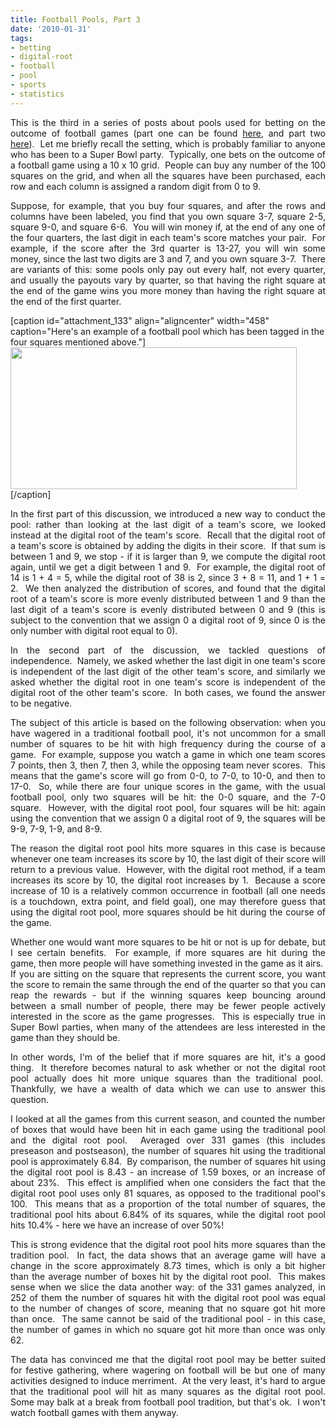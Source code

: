 ```yaml
---
title: Football Pools, Part 3
date: '2010-01-31'
tags:
- betting
- digital-root
- football
- pool
- sports
- statistics
---
```


<div style="text-align: justify;">

This is the third in a series of posts about pools used for betting on the outcome of football games (part one can be found <a href="http://www.mathgoespop.com/2009/02/a-variant-of-the-traditional-football-pool.html">here</a>, and part two <a href="http://www.mathgoespop.com/2009/10/more-on-football-pools.html">here</a>).  Let me briefly recall the setting, which is probably familiar to anyone who has been to a Super Bowl party.  Typically, one bets on the outcome of a football game using a 10 x 10 grid.  People can buy any number of the 100 squares on the grid, and when all the squares have been purchased, each row and each column is assigned a random digit from 0 to 9.

Suppose, for example, that you buy four squares, and after the rows and columns have been labeled, you find that you own square 3-7, square 2-5, square 9-0, and square 6-6.  You will win money if, at the end of any one of the four quarters, the last digit in each team's score matches your pair.  For example, if the score after the 3rd quarter is 13-27, you will win some money, since the last two digits are 3 and 7, and you own square 3-7.  There are variants of this: some pools only pay out every half, not every quarter, and usually the payouts vary by quarter, so that having the right square at the end of the game wins you more money than having the right square at the end of the first quarter.

</div>

[caption id="attachment_133" align="aligncenter" width="458" caption="Here&#39;s an example of a football pool which has been tagged in the four squares mentioned above."]<a href="http://www.mathgoespop.com/wp-content/uploads/2010/01/fpool3.jpg"><img class="size-full wp-image-133" title="fpool3" src="http://www.mathgoespop.com/wp-content/uploads/2010/01/fpool3.jpg" alt="" width="458" height="227" /></a>[/caption]

<div style="text-align: justify;">

In the first part of this discussion, we introduced a new way to conduct the pool: rather than looking at the last digit of a team's score, we looked instead at the digital root of the team's score.  Recall that the digital root of a team's score is obtained by adding the digits in their score.  If that sum is between 1 and 9, we stop - if it is larger than 9, we compute the digital root again, until we get a digit between 1 and 9.  For example, the digital root of 14 is 1 + 4 = 5, while the digital root of 38 is 2, since 3 + 8 = 11, and 1 + 1 = 2.  We then analyzed the distribution of scores, and found that the digital root of a team's score is more evenly distributed between 1 and 9 than the last digit of a team's score is evenly distributed between 0 and 9 (this is subject to the convention that we assign 0 a digital root of 9, since 0 is the only number with digital root equal to 0).

In the second part of the discussion, we tackled questions of independence.  Namely, we asked whether the last digit in one team's score is independent of the last digit of the other team's score, and similarly we asked whether the digital root in one team's score is independent of the digital root of the other team's score.  In both cases, we found the answer to be negative.

The subject of this article is based on the following observation: when you have wagered in a traditional football pool, it's not uncommon for a small number of squares to be hit with high frequency during the course of a game.  For example, suppose you watch a game in which one team scores 7 points, then 3, then 7, then 3, while the opposing team never scores.  This means that the game's score will go from 0-0, to 7-0, to 10-0, and then to 17-0.  So, while there are four unique scores in the game, with the usual football pool, only two squares will be hit: the 0-0 square, and the 7-0 square.  However, with the digital root pool, four squares will be hit: again using the convention that we assign 0 a digital root of 9, the squares will be 9-9, 7-9, 1-9, and 8-9.

The reason the digital root pool hits more squares in this case is because whenever one team increases its score by 10, the last digit of their score will return to a previous value.  However, with the digital root method, if a team increases its score by 10, the digital root increases by 1.  Because a score increase of 10 is a relatively common occurrence in football (all one needs is a touchdown, extra point, and field goal), one may therefore guess that using the digital root pool, more squares should be hit during the course of the game.

Whether one would want more squares to be hit or not is up for debate, but I see certain benefits.  For example, if more squares are hit during the game, then more people will have something invested in the game as it airs.  If you are sitting on the square that represents the current score, you want the score to remain the same through the end of the quarter so that you can reap the rewards - but if the winning squares keep bouncing around between a small number of people, there may be fewer people actively interested in the score as the game progresses.  This is especially true in Super Bowl parties, when many of the attendees are less interested in the game than they should be.

In other words, I'm of the belief that if more squares are hit, it's a good thing.  It therefore becomes natural to ask whether or not the digital root pool actually does hit more unique squares than the traditional pool.  Thankfully, we have a wealth of data which we can use to answer this question.

I looked at all the games from this current season, and counted the number of boxes that would have been hit in each game using the traditional pool and the digital root pool.  Averaged over 331 games (this includes preseason and postseason), the number of squares hit using the traditional pool is approximately 6.84.  By comparison, the number of squares hit using the digital root pool is 8.43 - an increase of 1.59 boxes, or an increase of about 23%.  This effect is amplified when one considers the fact that the digital root pool uses only 81 squares, as opposed to the traditional pool's 100.  This means that as a proportion of the total number of squares, the traditional pool hits about 6.84% of its squares, while the digital root pool hits 10.4% - here we have an increase of over 50%!

This is strong evidence that the digital root pool hits more squares than the tradition pool.  In fact, the data shows that an average game will have a change in the score approximately 8.73 times, which is only a bit higher than the average number of boxes hit by the digital root pool.  This makes sense when we slice the data another way: of the 331 games analyzed, in 252 of them the number of squares hit with the digital root pool was equal to the number of changes of score, meaning that no square got hit more than once.  The same cannot be said of the traditional pool - in this case, the number of games in which no square got hit more than once was only 62.

The data has convinced me that the digital root pool may be better suited for festive gathering, where wagering on football will be but one of many activities designed to induce merriment.  At the very least, it's hard to argue that the traditional pool will hit as many squares as the digital root pool. Some may balk at a break from football pool tradition, but that's ok.  I won't watch football games with them anyway.

</div>
